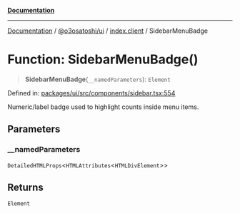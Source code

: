 [**Documentation**](../../../../README.md)

***

[Documentation](../../../../README.md) / [@o3osatoshi/ui](../../README.md) / [index.client](../README.md) / SidebarMenuBadge

# Function: SidebarMenuBadge()

> **SidebarMenuBadge**(`__namedParameters`): `Element`

Defined in: [packages/ui/src/components/sidebar.tsx:554](https://github.com/o3osatoshi/experiment/blob/04dfa58df6e48824a200a24d77afef7ce464e1ae/packages/ui/src/components/sidebar.tsx#L554)

Numeric/label badge used to highlight counts inside menu items.

## Parameters

### \_\_namedParameters

`DetailedHTMLProps`\<`HTMLAttributes`\<`HTMLDivElement`\>\>

## Returns

`Element`
